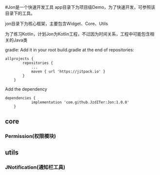 #Jon是一个快速开发工具
app目录下为项目级Demo，为了快速开发，可参照该目录下的工具。<p>
jon目录下为核心框架，主要包含Widget、Core、Utils<p>
为了练习Kotlin，计划Jon为Kotlin工程，不过因为时间关系，工程中可能包含相关的Java类

gradle:
Add it in your root build.gradle at the end of repositories:
```
allprojects {
		repositories {
			...
			maven { url 'https://jitpack.io' }
		}
	}
```
Add the dependency
```
dependencies {
	        implementation 'com.github.JzdITer:Jon:1.0.0'
	}
```




## core
### Permission(权限模块)

## utils
### JNotification(通知栏工具)

    
